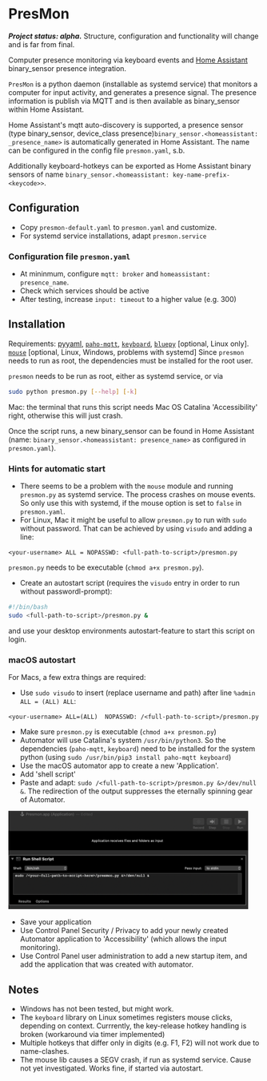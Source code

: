 # PresMon

***Project status: alpha.*** Structure, configuration and functionality will change and is far from final.

Computer presence monitoring via keyboard events and [Home Assistant](https://www.home-assistant.io/) binary_sensor presence integration.

`PresMon` is a python daemon (installable as systemd service) that monitors a computer for input activity, and generates a presence signal. The presence information is publish via MQTT and is then available as binary_sensor within Home Assistant.

Home Assistant's mqtt auto-discovery is supported, a presence sensor (type binary_sensor, device_class presence)`binary_sensor.<homeassistant: _presence_name>` is automatically generated in Home Assistant. The name can be configured in the config file `presmon.yaml`, s.b.

Additionally keyboard-hotkeys can be exported as Home Assistant binary sensors of name `binary_sensor.<homeassistant: key-name-prefix-<keycode>>`.

## Configuration

* Copy `presmon-default.yaml` to `presmon.yaml` and customize.
* For systemd service installations, adapt `presmon.service`

### Configuration file `presmon.yaml`

* At mininmum, configure `mqtt: broker` and `homeassistant: presence_name`. 
* Check which services should be active
* After testing, increase `input: timeout` to a higher value (e.g. 300)

## Installation

Requirements: [pyyaml](https://pypi.org/project/PyYAML/), [`paho-mqtt`](https://pypi.org/project/paho-mqtt/), [`keyboard`](https://pypi.org/project/keyboard/), [`bluepy`](https://github.com/IanHarvey/bluepy) [optional, Linux only]. [`mouse`](https://github.com/boppreh/mouse) [optional, Linux, Windows, problems with systemd] Since `presmon` needs to run as root, the dependencies must be installed for the root user.

`presmon` needs to be run as root, either as systemd service, or via

```bash
sudo python presmon.py [--help] [-k]
```

Mac: the terminal that runs this script needs Mac OS Catalina 'Accessibility' right, otherwise this will just crash.

Once the script runs, a new binary_sensor can be found in Home Assistant (name: `binary_sensor.<homeassistant: presence_name>` as configured in `presmon.yaml`).

### Hints for automatic start

* There seems to be a problem with the `mouse` module and running `presmon.py` as systemd service. The process crashes on mouse events. So only use this with systemd, if the mouse option is set to `false` in `presmon.yaml`.
* For Linux, Mac it might be useful to allow `presmon.py` to run with `sudo` without password. That can be achieved by using `visudo` and adding a line: 

```
<your-username> ALL = NOPASSWD: <full-path-to-script>/presmon.py
```

`presmon.py` needs to be executable (`chmod a+x presmon.py`).
* Create an autostart script (requires the `visudo` entry in order to run without passwordl-prompt):

```bash
#!/bin/bash
sudo <full-path-to-script>/presmon.py &
```

and use your desktop environments autostart-feature to start this script on login.

### macOS autostart

For Macs, a few extra things are required:

* Use `sudo visudo` to insert (replace username and path) after line `%admin      ALL = (ALL) ALL`:

```
<your-username> ALL=(ALL)  NOPASSWD: /<full-path-to-script>/presmon.py
```

* Make sure `presmon.py` is executable (`chmod a+x presmon.py`)
* Automator will use Catalina's system `/usr/bin/python3`. So the dependencies (`paho-mqtt`, `keyboard`) need
to be installed for the system python (using `sudo /usr/bin/pip3 install paho-mqtt keyboard`)
* Use the macOS automator app to create a new 'Application'.
* Add 'shell script'
* Paste and adapt: `sudo /<full-path-to-script>/presmon.py &>/dev/null &`. The redirection of the output suppresses the eternally spinning gear of Automator.

<img src="https://github.com/domschl/PresMon/blob/master/Resources/Automator.png" width="480" />

* Save your application
* Use Control Panel Security / Privacy to add your newly created Automator application to 'Accessibility' (which allows the input monitoring).
* Use Control Panel user administration to add a new startup item, and add the application that was created with automator. 

## Notes

* Windows has not been tested, but might work.
* The `keyboard` library on Linux sometimes registers mouse clicks, depending on context. Currrently, the key-release hotkey handling is broken (workaround via timer implemented)
* Multiple hotkeys that differ only in digits (e.g. F1, F2) will not work due to name-clashes.
* The mouse lib causes a SEGV crash, if run as systemd service. Cause not yet investigated. Works fine, if started via autostart.


